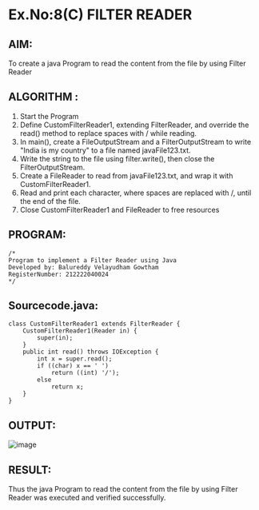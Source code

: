 # Ex.No:8(C)             FILTER READER
## AIM:
 To create a java Program to read the content from the file by using Filter Reader 


## ALGORITHM :
1.  Start the Program
2.  Define CustomFilterReader1, extending FilterReader, and override the read() method to replace spaces with / while reading.
2.	In main(), create a FileOutputStream and a FilterOutputStream to write "India is my country" to a file named javaFile123.txt.
3.	Write the string to the file using filter.write(), then close the FilterOutputStream.
4.	Create a FileReader to read from javaFile123.txt, and wrap it with CustomFilterReader1.
5.	Read and print each character, where spaces are replaced with /, until the end of the file.
6.	Close CustomFilterReader1 and FileReader to free resources


## PROGRAM:
 ```
/*
Program to implement a Filter Reader using Java
Developed by: Balureddy Velayudham Gowtham
RegisterNumber: 212222040024
*/
```

## Sourcecode.java:
```
class CustomFilterReader1 extends FilterReader {  
    CustomFilterReader1(Reader in) {  
        super(in);  
    }  
    public int read() throws IOException {  
        int x = super.read();  
        if ((char) x == ' ')  
            return ((int) '/');  
        else  
            return x;  
    }  
}  
```

## OUTPUT:

![image](https://github.com/user-attachments/assets/7146ad6b-612a-4fc5-9de7-6f47f5161920)



## RESULT:
Thus the java Program to read the content from the file by using Filter Reader  was executed and verified successfully.










